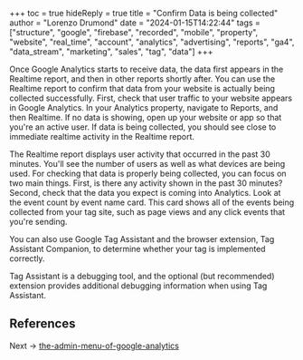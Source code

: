 +++
toc = true
hideReply = true
title = "Confirm Data is being collected"
author = "Lorenzo Drumond"
date = "2024-01-15T14:22:44"
tags = ["structure",  "google",  "firebase",  "recorded",  "mobile",  "property",  "website",  "real_time",  "account",  "analytics",  "advertising",  "reports",  "ga4",  "data_stream",  "marketing",  "sales",  "tag",  "data"]
+++


Once Google Analytics starts to receive data, the data first appears in the
Realtime report, and then in other reports shortly after. You can use the
Realtime report to confirm that data from your website is actually being
collected successfully. First, check that user traffic to your website appears
in Google Analytics. In your Analytics property, navigate to Reports, and then
Realtime. If no data is showing, open up your website or app so that you're an
active user. If data is being collected, you should see close to immediate
realtime activity in the Realtime report.

The Realtime report displays user activity that occurred in the past 30
minutes. You'll see the number of users as well as what devices are being used.
For checking that data is properly being collected, you can focus on two main
things. First, is there any activity shown in the past 30 minutes? Second,
check that the data you expect is coming into Analytics. Look at the event
count by event name card. This card shows all of the events being collected
from your tag site, such as page views and any click events that you're sending.

You can also use Google Tag Assistant and the browser extension, Tag Assistant
Companion, to determine whether your tag is implemented correctly.

Tag Assistant is a debugging tool, and the optional (but recommended) extension
provides additional debugging information when using Tag Assistant.

## References

Next -> [the-admin-menu-of-google-analytics](/wiki/the-admin-menu-of-google-analytics/)
